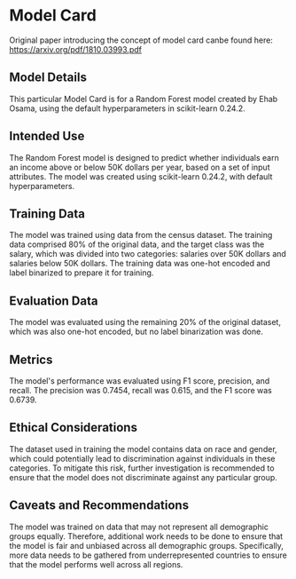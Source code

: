 # Model Card
Original paper introducing the concept of model card canbe found here: https://arxiv.org/pdf/1810.03993.pdf
## Model Details
This particular Model Card is for a Random Forest model created by Ehab Osama, using the default hyperparameters in scikit-learn 0.24.2.
## Intended Use
The Random Forest model is designed to predict whether individuals earn an income above or below 50K dollars per year, based on a set of input attributes. The model was created using scikit-learn 0.24.2, with default hyperparameters.
## Training Data
The model was trained using data from the census dataset. The training data comprised 80% of the original data, and the target class was the salary, which was divided into two categories: salaries over 50K dollars and salaries below 50K dollars. The training data was one-hot encoded and label binarized to prepare it for training.
## Evaluation Data
The model was evaluated using the remaining 20% of the original dataset, which was also one-hot encoded, but no label binarization was done.
## Metrics
The model's performance was evaluated using F1 score, precision, and recall. The precision was 0.7454, recall was 0.615, and the F1 score was 0.6739.
## Ethical Considerations
The dataset used in training the model contains data on race and gender, which could potentially lead to discrimination against individuals in these categories. To mitigate this risk, further investigation is recommended to ensure that the model does not discriminate against any particular group.
## Caveats and Recommendations
The model was trained on data that may not represent all demographic groups equally. Therefore, additional work needs to be done to ensure that the model is fair and unbiased across all demographic groups. Specifically, more data needs to be gathered from underrepresented countries to ensure that the model performs well across all regions.
